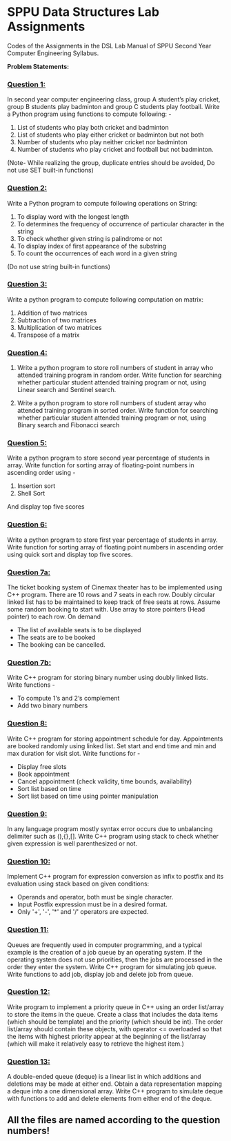 # SPPU Data Structures Lab Assignments

Codes of the Assignments in the DSL Lab Manual of SPPU Second Year Computer Engineering Syllabus.

**Problem Statements:** 

<h3><a href="https://github.com/shxntanu/SE-Lab-Assignments/blob/DSL/Q1_List.py">Question 1:</a></h3>

In second year computer engineering class, group A student’s play cricket, group B students
play badminton and group C students play football. Write a Python program using functions
to compute following: - 

1. List of students who play both cricket and badminton 
2. List of students who play either cricket or badminton but not both 
3. Number of students who play neither cricket nor badminton 
4. Number of students who play cricket and football but not badminton. 

(Note- While realizing the group, duplicate entries should be avoided, Do not use SET built-in functions)

<h3><a href="https://github.com/shxntanu/SE-Lab-Assignments/blob/DSL/Q2_StringOps.py">Question 2:</a></h3>

Write a Python program to compute following operations on String:

1. To display word with the longest length 
2. To determines the frequency of occurrence of particular character in the string 
3. To check whether given string is palindrome or not 
4. To display index of first appearance of the substring 
5. To count the occurrences of each word in a given string 

(Do not use string built-in functions)

<h3><a href="https://github.com/shxntanu/SE-Lab-Assignments/blob/DSL/Q3_Matrix.py">Question 3:</a></h3>

Write a python program to compute following computation on matrix:

1. Addition of two matrices 
2. Subtraction of two matrices
3. Multiplication of two matrices 
4. Transpose of a matrix

<h3><a href="https://github.com/shxntanu/SE-Lab-Assignments/blob/DSL/Q4_Searching.py">Question 4:</a></h3>

1. Write a python program to store roll numbers of student in array who attended training
program in random order. Write function for searching whether particular student attended
training program or not, using Linear search and Sentinel search.

2.  Write a python program to store roll numbers of student array who attended training
program in sorted order. Write function for searching whether particular student attended
training program or not, using Binary search and Fibonacci search

<h3><a href="https://github.com/shxntanu/SE-Lab-Assignments/blob/DSL/Q5_Sorting.py">Question 5:</a></h3>

Write a python program to store second year percentage of students in array. Write function
for sorting array of floating-point numbers in ascending order using - 

1. Insertion sort 
2. Shell Sort 

And display top five scores

<h3><a href="https://github.com/shxntanu/SE-Lab-Assignments/blob/DSL/Q6_QuickSort.py">Question 6:</a></h3>

Write a python program to store first year percentage of students in array. Write function for
sorting array of floating point numbers in ascending order using quick sort and display top
five scores.

<h3><a href="https://github.com/shxntanu/SE-Lab-Assignments/blob/DSL/Q7a_CDLL.cpp">Question 7a:</a></h3> 

The ticket booking system of Cinemax theater has to be implemented using C++ program.
There are 10 rows and 7 seats in each row. Doubly circular linked list has to be maintained
to keep track of free seats at rows. Assume some random booking to start with. Use array to
store pointers (Head pointer) to each row. On demand 
   - The list of available seats is to be displayed 
   - The seats are to be booked 
   - The booking can be cancelled.

<h3><a href="https://github.com/shxntanu/SE-Lab-Assignments/blob/DSL/Q7b_Binary.cpp">Question 7b:</a></h3>

Write C++ program for storing binary number using doubly linked lists. Write functions - 
   - To compute 1‘s and 2‘s complement 
   - Add two binary numbers

<h3><a href="https://github.com/shxntanu/SE-Lab-Assignments/blob/DSL/Q8_LL.cpp">Question 8:</a></h3>

Write C++ program for storing appointment schedule for day. Appointments are booked
randomly using linked list. Set start and end time and min and max duration for visit slot.
Write functions for - 
   - Display free slots 
   - Book appointment 
   - Cancel appointment (check validity, time bounds, availability) 
   - Sort list based on time
   - Sort list based on time using pointer manipulation

<h3><a href="https://github.com/shxntanu/SE-Lab-Assignments/blob/DSL/Q9_Stack.cpp">Question 9:</a></h3>

In any language program mostly syntax error occurs due to unbalancing delimiter such as
(),{},[]. Write C++ program using stack to check whether given expression is well
parenthesized or not.

<h3><a href="https://github.com/shxntanu/SE-Lab-Assignments/blob/DSL/Q10_PostfixEval.cpp">Question 10:</a></h3>

Implement C++ program for expression conversion as infix to postfix and its evaluation
using stack based on given conditions: 
- Operands and operator, both must be single character. 
- Input Postfix expression must be in a desired format. 
- Only '+', '-', '*' and '/' operators are expected.

<h3><a href="https://github.com/shxntanu/SE-Lab-Assignments/blob/DSL/Q11_Queue.cpp">Question 11:</a></h3>

Queues are frequently used in computer programming, and a typical example is the creation
of a job queue by an operating system. If the operating system does not use priorities, then
the jobs are processed in the order they enter the system. Write C++ program for simulating
job queue. Write functions to add job, display job and delete job from queue.

<h3><a href="https://github.com/shxntanu/SE-Lab-Assignments/blob/DSL/Q12_PriorityQueue.cpp">Question 12:</a></h3>

Write program to implement a priority queue in C++ using an order list/array to store the
items in the queue. Create a class that includes the data items (which should be template)
and the priority (which should be int). The order list/array should contain these objects, with
operator <= overloaded so that the items with highest priority appear at the beginning of the
list/array (which will make it relatively easy to retrieve the highest item.)

<h3><a href="https://github.com/shxntanu/SE-Lab-Assignments/blob/DSL/Q13_DEQueue.cpp">Question 13:</a></h3>

A double-ended queue (deque) is a linear list in which additions and deletions may be made
at either end. Obtain a data representation mapping a deque into a one dimensional array.
Write C++ program to simulate deque with functions to add and delete elements from either
end of the deque.

## All the files are named according to the question numbers!
